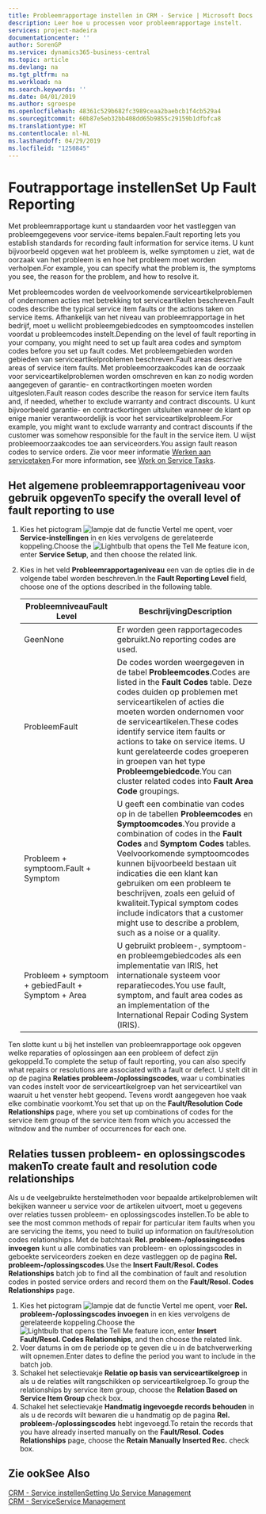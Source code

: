```yaml
---
title: Probleemrapportage instellen in CRM - Service | Microsoft Docs
description: Leer hoe u processen voor probleemrapportage instelt.
services: project-madeira
documentationcenter: ''
author: SorenGP
ms.service: dynamics365-business-central
ms.topic: article
ms.devlang: na
ms.tgt_pltfrm: na
ms.workload: na
ms.search.keywords: ''
ms.date: 04/01/2019
ms.author: sgroespe
ms.openlocfilehash: 48361c529b682fc3989ceaa2baebcb1f4cb529a4
ms.sourcegitcommit: 60b87e5eb32bb408dd65b9855c29159b1dfbfca8
ms.translationtype: HT
ms.contentlocale: nl-NL
ms.lasthandoff: 04/29/2019
ms.locfileid: "1250845"
---
```

# <a name="set-up-fault-reporting"></a><span data-ttu-id="b667c-103">Foutrapportage instellen</span><span class="sxs-lookup"><span data-stu-id="b667c-103">Set Up Fault Reporting</span></span>
<span data-ttu-id="b667c-104">Met probleemrapportage kunt u standaarden voor het vastleggen van probleemgegevens voor service-items bepalen.</span><span class="sxs-lookup"><span data-stu-id="b667c-104">Fault reporting lets you establish standards for recording fault information for service items.</span></span> <span data-ttu-id="b667c-105">U kunt bijvoorbeeld opgeven wat het probleem is, welke symptomen u ziet, wat de oorzaak van het probleem is en hoe het probleem moet worden verholpen.</span><span class="sxs-lookup"><span data-stu-id="b667c-105">For example, you can specify what the problem is, the symptoms you see, the reason for the problem, and how to resolve it.</span></span>  

<span data-ttu-id="b667c-106">Met probleemcodes worden de veelvoorkomende serviceartikelproblemen of ondernomen acties met betrekking tot serviceartikelen beschreven.</span><span class="sxs-lookup"><span data-stu-id="b667c-106">Fault codes describe the typical service item faults or the actions taken on service items.</span></span> <span data-ttu-id="b667c-107">Afhankelijk van het niveau van probleemrapportage in het bedrijf, moet u wellicht probleemgebiedcodes en symptoomcodes instellen voordat u probleemcodes instelt.</span><span class="sxs-lookup"><span data-stu-id="b667c-107">Depending on the level of fault reporting in your company, you might need to set up fault area codes and symptom codes before you set up fault codes.</span></span> <span data-ttu-id="b667c-108">Met probleemgebieden worden gebieden van serviceartikelproblemen beschreven.</span><span class="sxs-lookup"><span data-stu-id="b667c-108">Fault areas descrive areas of service item faults.</span></span> <span data-ttu-id="b667c-109">Met probleemoorzaakcodes kan de oorzaak voor serviceartikelproblemen worden omschreven en kan zo nodig worden aangegeven of garantie- en contractkortingen moeten worden uitgesloten.</span><span class="sxs-lookup"><span data-stu-id="b667c-109">Fault reason codes describe the reason for service item faults and, if needed, whether to exclude warranty and contract discounts.</span></span> <span data-ttu-id="b667c-110">U kunt bijvoorbeeld garantie- en contractkortingen uitsluiten wanneer de klant op enige manier verantwoordelijk is voor het serviceartikelprobleem.</span><span class="sxs-lookup"><span data-stu-id="b667c-110">For example, you might want to exclude warranty and contract discounts if the customer was somehow responsible for the fault in the service item.</span></span> <span data-ttu-id="b667c-111">U wijst probleemoorzaakcodes toe aan serviceorders.</span><span class="sxs-lookup"><span data-stu-id="b667c-111">You assign fault reason codes to service orders.</span></span> <span data-ttu-id="b667c-112">Zie voor meer informatie [Werken aan servicetaken](service-how-to-work-on-service-tasks.md).</span><span class="sxs-lookup"><span data-stu-id="b667c-112">For more information, see [Work on Service Tasks](service-how-to-work-on-service-tasks.md).</span></span>  

## <a name="to-specify-the-overall-level-of-fault-reporting-to-use"></a><span data-ttu-id="b667c-113">Het algemene probleemrapportageniveau voor gebruik opgeven</span><span class="sxs-lookup"><span data-stu-id="b667c-113">To specify the overall level of fault reporting to use</span></span>
1. <span data-ttu-id="b667c-114">Kies het pictogram ![lampje dat de functie Vertel me opent](media/ui-search/search_small.png "Vertel me wat u wilt doen"), voer **Service-instellingen** in en kies vervolgens de gerelateerde koppeling.</span><span class="sxs-lookup"><span data-stu-id="b667c-114">Choose the ![Lightbulb that opens the Tell Me feature](media/ui-search/search_small.png "Tell me what you want to do") icon, enter **Service Setup**, and then choose the related link.</span></span>
2. <span data-ttu-id="b667c-115">Kies in het veld **Probleemrapportageniveau** een van de opties die in de volgende tabel worden beschreven.</span><span class="sxs-lookup"><span data-stu-id="b667c-115">In the **Fault Reporting Level** field, choose one of the options described in the following table.</span></span>  

    |<span data-ttu-id="b667c-116">**Probleemniveau**</span><span class="sxs-lookup"><span data-stu-id="b667c-116">**Fault Level**</span></span>|<span data-ttu-id="b667c-117">**Beschrijving**</span><span class="sxs-lookup"><span data-stu-id="b667c-117">**Description**</span></span>|  
    |------------|-------------|  
    |<span data-ttu-id="b667c-118">Geen</span><span class="sxs-lookup"><span data-stu-id="b667c-118">None</span></span> | <span data-ttu-id="b667c-119">Er worden geen rapportagecodes gebruikt.</span><span class="sxs-lookup"><span data-stu-id="b667c-119">No reporting codes are used.</span></span>|  
    |<span data-ttu-id="b667c-120">Probleem</span><span class="sxs-lookup"><span data-stu-id="b667c-120">Fault</span></span> | <span data-ttu-id="b667c-121">De codes worden weergegeven in de tabel **Probleemcodes**.</span><span class="sxs-lookup"><span data-stu-id="b667c-121">Codes are listed in the **Fault Codes** table.</span></span> <span data-ttu-id="b667c-122">Deze codes duiden op problemen met serviceartikelen of acties die moeten worden ondernomen voor de serviceartikelen.</span><span class="sxs-lookup"><span data-stu-id="b667c-122">These codes identify service item faults or actions to take on service items.</span></span> <span data-ttu-id="b667c-123">U kunt gerelateerde codes groeperen in groepen van het type **Probleemgebiedcode**.</span><span class="sxs-lookup"><span data-stu-id="b667c-123">You can cluster related codes into **Fault Area Code** groupings.</span></span>|  
    |<span data-ttu-id="b667c-124">Probleem + symptoom.</span><span class="sxs-lookup"><span data-stu-id="b667c-124">Fault + Symptom</span></span> | <span data-ttu-id="b667c-125">U geeft een combinatie van codes op in de tabellen **Probleemcodes** en **Symptoomcodes**.</span><span class="sxs-lookup"><span data-stu-id="b667c-125">You provide a combination of codes in the **Fault Codes** and **Symptom Codes** tables.</span></span> <span data-ttu-id="b667c-126">Veelvoorkomende symptoomcodes kunnen bijvoorbeeld bestaan uit indicaties die een klant kan gebruiken om een probleem te beschrijven, zoals een geluid of kwaliteit.</span><span class="sxs-lookup"><span data-stu-id="b667c-126">Typical symptom codes include indicators that a customer might use to describe a problem, such as a noise or a quality.</span></span>|  
    |<span data-ttu-id="b667c-127">Probleem + symptoom + gebied</span><span class="sxs-lookup"><span data-stu-id="b667c-127">Fault + Symptom + Area</span></span> | <span data-ttu-id="b667c-128">U gebruikt probleem-, symptoom- en probleemgebiedcodes als een implementatie van IRIS, het internationale systeem voor reparatiecodes.</span><span class="sxs-lookup"><span data-stu-id="b667c-128">You use fault, symptom, and fault area codes as an implementation of the International Repair Coding System (IRIS).</span></span>|  

<span data-ttu-id="b667c-129">Ten slotte kunt u bij het instellen van probleemrapportage ook opgeven welke reparaties of oplossingen aan een probleem of defect zijn gekoppeld.</span><span class="sxs-lookup"><span data-stu-id="b667c-129">To complete the setup of fault reporting, you can also specify what repairs or resolutions are associated with a fault or defect.</span></span> <span data-ttu-id="b667c-130">U stelt dit in op de pagina **Relaties probleem-/oplossingscodes**, waar u combinaties van codes instelt voor de serviceartikelgroep van het serviceartikel van waaruit u het venster hebt geopend. Tevens wordt aangegeven hoe vaak elke combinatie voorkomt.</span><span class="sxs-lookup"><span data-stu-id="b667c-130">You set that up on the **Fault/Resolution Code Relationships** page, where you set up combinations of codes for the service item group of the service item from which you accessed the witndow and the number of occurrences for each one.</span></span>

## <a name="to-create-fault-and-resolution-code-relationships"></a><span data-ttu-id="b667c-131">Relaties tussen probleem- en oplossingscodes maken</span><span class="sxs-lookup"><span data-stu-id="b667c-131">To create fault and resolution code relationships</span></span>
<!--this needs to go in a working with topic-->
<span data-ttu-id="b667c-132"> Als u de veelgebruikte herstelmethoden voor bepaalde artikelproblemen wilt bekijken wanneer u service voor de artikelen uitvoert, moet u gegevens over relaties tussen probleem- en oplossingscodes instellen.</span><span class="sxs-lookup"><span data-stu-id="b667c-132">To be able to see the most common methods of repair for particular item faults when you are servicing the items, you need to build up information on fault/resolution codes relationships.</span></span> <span data-ttu-id="b667c-133">Met de batchtaak **Rel. probleem-/oplossingscodes invoegen** kunt u alle combinaties van probleem- en oplossingscodes in geboekte serviceorders zoeken en deze vastleggen op de pagina **Rel. probleem-/oplossingscodes**.</span><span class="sxs-lookup"><span data-stu-id="b667c-133">Use the **Insert Fault/Resol. Codes Relationships** batch job to find all the combination of fault and resolution codes in posted service orders and record them on the **Fault/Resol. Codes Relationships** page.</span></span>

1. <span data-ttu-id="b667c-134">Kies het pictogram ![lampje dat de functie Vertel me opent](media/ui-search/search_small.png "Vertel me wat u wilt doen"), voer **Rel. probleem-/oplossingscodes invoegen** in en kies vervolgens de gerelateerde koppeling.</span><span class="sxs-lookup"><span data-stu-id="b667c-134">Choose the ![Lightbulb that opens the Tell Me feature](media/ui-search/search_small.png "Tell me what you want to do") icon, enter **Insert Fault/Resol. Codes Relationships**, and then choose the related link.</span></span>  
2. <span data-ttu-id="b667c-135">Voer datums in om de periode op te geven die u in de batchverwerking wilt opnemen.</span><span class="sxs-lookup"><span data-stu-id="b667c-135">Enter dates to define the period you want to include in the batch job.</span></span>  
3. <span data-ttu-id="b667c-136">Schakel het selectievakje **Relatie op basis van serviceartikelgroep** in als u de relaties wilt rangschikken op serviceartikelgroep.</span><span class="sxs-lookup"><span data-stu-id="b667c-136">To group the relationships by service item group, choose the **Relation Based on Service Item Group** check box.</span></span>  
4. <span data-ttu-id="b667c-137">Schakel het selectievakje **Handmatig ingevoegde records behouden** in als u de records wilt bewaren die u handmatig op de pagina **Rel. probleem-/oplossingscodes** hebt ingevoegd.</span><span class="sxs-lookup"><span data-stu-id="b667c-137">To retain the records that you have already inserted manually on the **Fault/Resol. Codes Relationships** page, choose the **Retain Manually Inserted Rec.** check box.</span></span>  

## <a name="see-also"></a><span data-ttu-id="b667c-138">Zie ook</span><span class="sxs-lookup"><span data-stu-id="b667c-138">See Also</span></span>
[<span data-ttu-id="b667c-139">CRM - Service instellen</span><span class="sxs-lookup"><span data-stu-id="b667c-139">Setting Up Service Management</span></span>](service-setup-service.md)  
[<span data-ttu-id="b667c-140">CRM - Service</span><span class="sxs-lookup"><span data-stu-id="b667c-140">Service Management</span></span>](service-service.md)  
